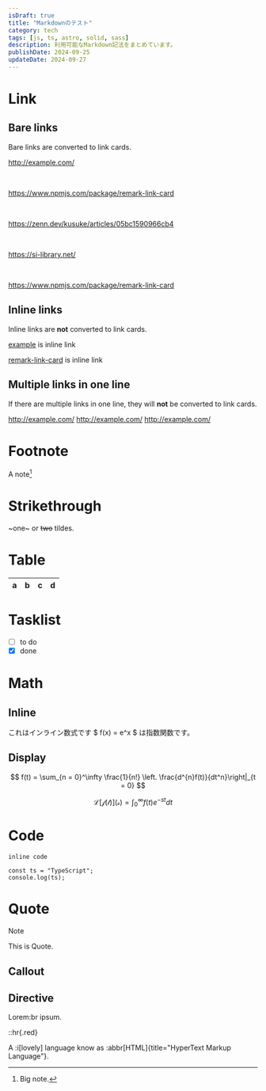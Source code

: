 ```yaml
---
isDraft: true
title: "Markdownのテスト"
category: tech
tags: [js, ts, astro, solid, sass]
description: 利用可能なMarkdown記法をまとめています。
publishDate: 2024-09-25
updateDate: 2024-09-27
---
```


# Link

## Bare links

Bare links are converted to link cards.

http://example.com/

<br />

https://www.npmjs.com/package/remark-link-card

<br />

https://zenn.dev/kusuke/articles/05bc1590966cb4

<br />

<https://si-library.net/>

<br />

<https://www.npmjs.com/package/remark-link-card>

## Inline links

Inline links are **not** converted to link cards.

[example](http://example.com/) is inline link

[remark-link-card](https://www.npmjs.com/package/remark-link-card) is inline link

## Multiple links in one line

If there are multiple links in one line, they will **not** be converted to link cards.

http://example.com/ http://example.com/ http://example.com/

# Footnote

A note[^1]

[^1]: Big note.

# Strikethrough

~one~ or ~~two~~ tildes.

# Table

| a   | b   |   c |  d  |
| --- | :-- | --: | :-: |

# Tasklist

- [ ] to do
- [x] done

# Math

## Inline

これはインライン数式です $ f(x) = e^x $ は指数関数です。

## Display

$$
f(t) = \sum_{n = 0}^\infty \frac{1}{n!} \left. \frac{d^{n}f(t)}{dt^n}\right|_{t = 0}
$$

$$
\mathcal{L[f(t)](s)} = \int_0^\infty f(t)e^{-st} dt
$$

# Code

`inline code`

```ts:outline
const ts = "TypeScript";
console.log(ts);
```

# Quote

> [!NOTE]
> This
> is
> Quote.

## Callout

## Directive

Lorem:br
ipsum.

::hr{.red}

A :i[lovely] language know as :abbr[HTML]{title="HyperText Markup Language"}.

